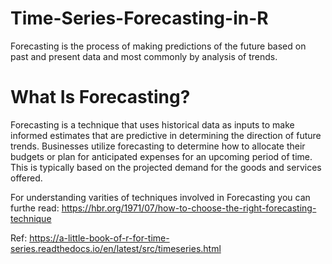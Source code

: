 # Time-Series-Forecasting-in-R
Forecasting is the process of making predictions of the future based on past and present data and most commonly by analysis of trends.

# What Is Forecasting?
Forecasting is a technique that uses historical data as inputs to make informed estimates that are predictive in determining the direction of future trends. Businesses utilize forecasting to determine how to allocate their budgets or plan for anticipated expenses for an upcoming period of time. This is typically based on the projected demand for the goods and services offered.

For understanding varities of techniques involved in Forecasting you can furthe read:
https://hbr.org/1971/07/how-to-choose-the-right-forecasting-technique

Ref: https://a-little-book-of-r-for-time-series.readthedocs.io/en/latest/src/timeseries.html
